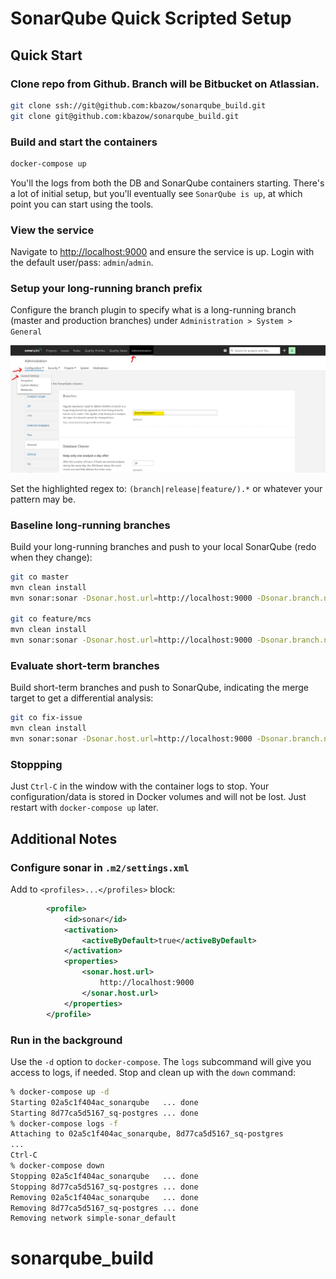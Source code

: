 # SonarQube Quick Scripted Setup

## Quick Start

### Clone repo from Github. Branch will be Bitbucket on Atlassian.

```bash
git clone ssh://git@github.com:kbazow/sonarqube_build.git
git clone git@github.com:kbazow/sonarqube_build.git
```

### Build and start the containers

```bash
docker-compose up
```

You'll the logs from both the DB and SonarQube containers starting. There's a lot of initial setup, but you'll eventually see `SonarQube is up`, at which point you can start using the tools.

### View the service

Navigate to [http://localhost:9000](http://localhost:9000) and ensure the service is up. Login with the default user/pass: `admin`/`admin`.

### Setup your long-running branch prefix

Configure the branch plugin to specify what is a long-running branch (master and production branches) under `Administration > System > General`

![Branch Configuration](sonar-branch-config.png)

Set the highlighted regex to: `(branch|release|feature/).*` or whatever your pattern may be.

### Baseline long-running branches

Build your long-running branches and push to your local SonarQube (redo when they change):

```bash
git co master
mvn clean install
mvn sonar:sonar -Dsonar.host.url=http://localhost:9000 -Dsonar.branch.name=master

git co feature/mcs
mvn clean install
mvn sonar:sonar -Dsonar.host.url=http://localhost:9000 -Dsonar.branch.name=feature/mcs
```

### Evaluate short-term branches

Build short-term branches and push to SonarQube, indicating the merge target to get a differential analysis:

```bash
git co fix-issue
mvn clean install
mvn sonar:sonar -Dsonar.host.url=http://localhost:9000 -Dsonar.branch.name=fix-issue -Dsonar.branch.target=feature/mcs
```

### Stoppping

Just `Ctrl-C` in the window with the container logs to stop. Your configuration/data is stored in Docker volumes and will not be lost. Just restart with `docker-compose up` later.

## Additional Notes

### Configure sonar in `.m2/settings.xml`

Add to `<profiles>...</profiles>` block:

```xml
        <profile>
            <id>sonar</id>
            <activation>
                <activeByDefault>true</activeByDefault>
            </activation>
            <properties>
                <sonar.host.url>
                    http://localhost:9000
                </sonar.host.url>
            </properties>
        </profile>
```

### Run in the background

Use the `-d` option to `docker-compose`. The `logs` subcommand will give you access to logs, if needed. Stop and clean up with the `down` command:

```bash
% docker-compose up -d
Starting 02a5c1f404ac_sonarqube   ... done
Starting 8d77ca5d5167_sq-postgres ... done
% docker-compose logs -f
Attaching to 02a5c1f404ac_sonarqube, 8d77ca5d5167_sq-postgres
...
Ctrl-C
% docker-compose down
Stopping 02a5c1f404ac_sonarqube   ... done
Stopping 8d77ca5d5167_sq-postgres ... done
Removing 02a5c1f404ac_sonarqube   ... done
Removing 8d77ca5d5167_sq-postgres ... done
Removing network simple-sonar_default
```
# sonarqube_build
